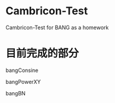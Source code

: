# Cambricon-Test
Cambricon-Test for BANG as a homework

# 目前完成的部分

bangConsine

bangPowerXY

bangBN

